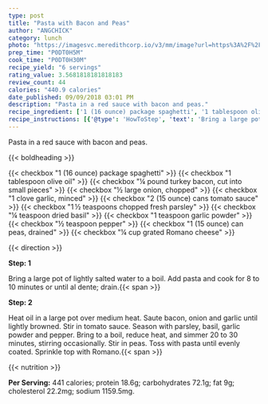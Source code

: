 ```yaml
---
type: post
title: "Pasta with Bacon and Peas"
author: "ANGCHICK"
category: lunch
photo: "https://imagesvc.meredithcorp.io/v3/mm/image?url=https%3A%2F%2Fimages.media-allrecipes.com%2Fuserphotos%2F906817.jpg"
prep_time: "P0DT0H5M"
cook_time: "P0DT0H30M"
recipe_yield: "6 servings"
rating_value: 3.5681818181818183
review_count: 44
calories: "440.9 calories"
date_published: 09/09/2018 03:01 PM
description: "Pasta in a red sauce with bacon and peas."
recipe_ingredient: ['1 (16 ounce) package spaghetti', '1 tablespoon olive oil', '¼ pound turkey bacon, cut into small pieces', '½ large onion, chopped', '1 clove garlic, minced', '2 (15 ounce) cans tomato sauce', '1\u2009½ teaspoons chopped fresh parsley', '¼ teaspoon dried basil', '1 teaspoon garlic powder', '½ teaspoon pepper', '1 (15 ounce) can peas, drained', '¼ cup grated Romano cheese']
recipe_instructions: [{'@type': 'HowToStep', 'text': 'Bring a large pot of lightly salted water to a boil. Add pasta and cook for 8 to 10 minutes or until al dente; drain.\n'}, {'@type': 'HowToStep', 'text': 'Heat oil in a large pot over medium heat. Saute bacon, onion and garlic until lightly browned. Stir in tomato sauce. Season with parsley, basil, garlic powder and pepper. Bring to a boil, reduce heat, and simmer 20 to 30 minutes, stirring occasionally. Stir in peas. Toss with pasta until evenly coated. Sprinkle top with Romano.\n'}]
---
```


Pasta in a red sauce with bacon and peas. 

{{< boldheading >}}

{{< checkbox "1 (16 ounce) package spaghetti" >}}
{{< checkbox "1 tablespoon olive oil" >}}
{{< checkbox "¼ pound turkey bacon, cut into small pieces" >}}
{{< checkbox "½ large onion, chopped" >}}
{{< checkbox "1 clove garlic, minced" >}}
{{< checkbox "2 (15 ounce) cans tomato sauce" >}}
{{< checkbox "1 ½ teaspoons chopped fresh parsley" >}}
{{< checkbox "¼ teaspoon dried basil" >}}
{{< checkbox "1 teaspoon garlic powder" >}}
{{< checkbox "½ teaspoon pepper" >}}
{{< checkbox "1 (15 ounce) can peas, drained" >}}
{{< checkbox "¼ cup grated Romano cheese" >}}


{{< direction >}}

**Step: 1**

Bring a large pot of lightly salted water to a boil. Add pasta and cook for 8 to 10 minutes or until al dente; drain.{{< span >}}

**Step: 2**

Heat oil in a large pot over medium heat. Saute bacon, onion and garlic until lightly browned. Stir in tomato sauce. Season with parsley, basil, garlic powder and pepper. Bring to a boil, reduce heat, and simmer 20 to 30 minutes, stirring occasionally. Stir in peas. Toss with pasta until evenly coated. Sprinkle top with Romano.{{< span >}}

{{< nutrition >}}

**Per Serving:** 441 calories; protein 18.6g; carbohydrates 72.1g; fat 9g; cholesterol 22.2mg; sodium 1159.5mg.